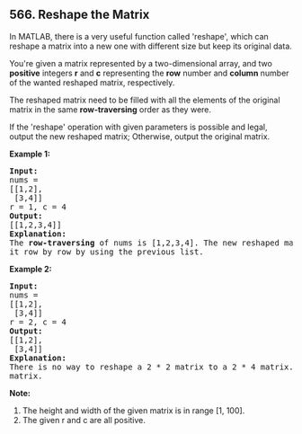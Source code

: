 ## 566. Reshape the Matrix

In MATLAB, there is a very useful function called 'reshape', which can reshape a matrix into a new one with different size but keep its original data.

You're given a matrix represented by a two-dimensional array, and two **positive** integers **r** and **c** representing the **row** number and **column** number of the wanted reshaped matrix, respectively.

The reshaped matrix need to be filled with all the elements of the original matrix in the same **row-traversing** order as they were.

If the 'reshape' operation with given parameters is possible and legal, output the new reshaped matrix; Otherwise, output the original matrix.

**Example 1:**
<pre>
<b>Input:</b>
nums = 
[[1,2],
 [3,4]]
r = 1, c = 4
<b>Output:</b>
[[1,2,3,4]]
<b>Explanation:</b>
The <b>row-traversing</b> of nums is [1,2,3,4]. The new reshaped matrix is a 1 * 4 matrix, fill
it row by row by using the previous list.
</pre>

**Example 2:**
<pre>
<b>Input:</b>
nums = 
[[1,2],
 [3,4]]
r = 2, c = 4
<b>Output:</b>
[[1,2],
 [3,4]]
<b>Explanation:</b>
There is no way to reshape a 2 * 2 matrix to a 2 * 4 matrix. So output the original
matrix.
</pre>

**Note:**

1. The height and width of the given matrix is in range [1, 100].
2. The given r and c are all positive.

